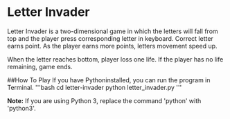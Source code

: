 # Letter Invader
Letter Invader is a two-dimensional game in which the letters will fall from top and the player press corresponding letter in keyboard. Correct letter earns point. As the player earns more points, letters movement speed up.

When the letter reaches bottom, player loss one life. If the player has no life remaining, game ends.

##How To Play
If you have Pythoninstalled, you can run the program in Terminal.
'''bash
cd letter-invader
python letter_invader.py
'''

**Note:** If you are using Python 3, replace the command 'python' with 'python3'.
